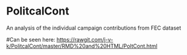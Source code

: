 # PolitcalCont



An analysis of the individual campaign contributions from FEC dataset

#Can be seen here:
 https://rawgit.com/j-v-k/PolitcalCont/master/RMD%20and%20HTML/PoltCont.html

